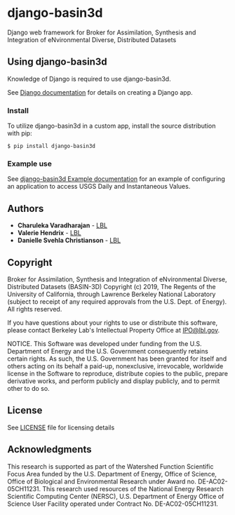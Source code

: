 # django-basin3d
Django web framework for Broker for Assimilation, Synthesis and Integration of eNvironmental Diverse, Distributed Datasets

## Using django-basin3d
Knowledge of Django is required to use django-basin3d.

See [Django documentation](https://docs.djangoproject.com/) for details on creating a Django app.

### Install
To utilize django-basin3d in a custom app, install the source distribution with pip:

    $ pip install django-basin3d
    
### Example use
See [django-basin3d Example documentation](https://basin3d.readthedocs.io/projects/django-basin3d/en/stable/index.html) for an example of configuring an application to access USGS Daily and Instantaneous Values.

## Authors
* **Charuleka Varadharajan** - [LBL](http://eesa.lbl.gov/profiles/charuleka-varadharajan/)
* **Valerie Hendrix**  - [LBL](https://crd.lbl.gov/departments/data-science-and-technology/uss/staff/valerie-hendrix)
* **Danielle Svehla Christianson** - [LBL](https://crd.lbl.gov/departments/data-science-and-technology/uss/staff/danielle-christianson/)

## Copyright
Broker for Assimilation, Synthesis and Integration of eNvironmental Diverse, Distributed Datasets (BASIN-3D) Copyright (c) 2019, The
Regents of the University of California, through Lawrence Berkeley National
Laboratory (subject to receipt of any required approvals from the U.S.
Dept. of Energy).  All rights reserved.

If you have questions about your rights to use or distribute this software,
please contact Berkeley Lab's Intellectual Property Office at
IPO@lbl.gov.

NOTICE.  This Software was developed under funding from the U.S. Department
of Energy and the U.S. Government consequently retains certain rights.  As
such, the U.S. Government has been granted for itself and others acting on
its behalf a paid-up, nonexclusive, irrevocable, worldwide license in the
Software to reproduce, distribute copies to the public, prepare derivative
works, and perform publicly and display publicly, and to permit other to do
so.

## License
See [LICENSE](https://basin3d.readthedocs.io/projects/django-basin3d/en/stable/license_agreement.html) file for licensing details

## Acknowledgments
This research is supported as part of the Watershed Function Scientific Focus Area funded by the U.S. Department of Energy, Office of Science, Office of Biological and Environmental Research under Award no. DE-AC02-05CH11231. This research used resources of the National Energy Research Scientific Computing Center (NERSC), U.S. Department of Energy Office of Science User Facility operated under Contract No. DE-AC02-05CH11231. 
